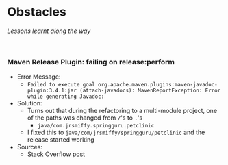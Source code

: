 # Obstacles
*Lessons learnt along the way*

<br>

### Maven Release Plugin: failing on release:perform
* Error Message:
    * `Failed to execute goal org.apache.maven.plugins:maven-javadoc-plugin:3.4.1:jar (attach-javadocs): MavenReportException: Error while generating Javadoc:`
* Solution:
    * Turns out that during the refactoring to a multi-module project, one of the paths was changed from `/`'s to `.`'s
        * `java/com.jrsmiffy.springguru.petclinic`
    * I fixed this to `java/com/jrsmiffy/springguru/petclinic` and the release started working
* Sources:
    * Stack Overflow [post](https://stackoverflow.com/questions/37958104/maven-javadoc-no-source-files-for-package)